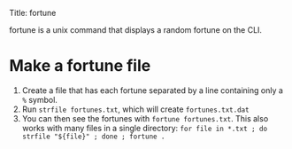 Title: fortune

fortune is a unix command that displays a random fortune on the CLI.

# Make a fortune file

1. Create a file that has each fortune separated by a line containing only a `%` symbol.
2. Run `strfile fortunes.txt`, which will create `fortunes.txt.dat`
3. You can then see the fortunes with `fortune fortunes.txt`. This also works with many files in a single directory: `for file in *.txt ; do strfile "${file}" ; done ; fortune .`
